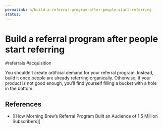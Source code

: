 ```yaml
---
permalink: n/build-a-referral-program-after-people-start-referring
status: 
---
```

# Build a referral program after people start referring

#referrals #acquisition

You shouldn’t create artificial demand for your referral program. Instead, build it once people are already referring organically. Otherwise, if your product is not good enough, you’ll find yourself filling a bucket with a hole in the bottom.

## References

- [[How Morning Brew’s Referral Program Built an Audience of 1.5 Million Subscribers]]

